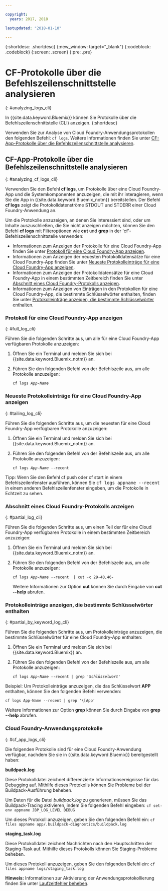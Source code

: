 ```yaml
---

copyright:
  years: 2017, 2018

lastupdated: "2018-01-10"

---
```



{:shortdesc: .shortdesc}
{:new_window: target="_blank"}
{:codeblock: .codeblock}
{:screen: .screen}
{:pre: .pre}


# CF-Protokolle über die Befehlszeilenschnittstelle analysieren
{: #analyzing_logs_cli}

In {{site.data.keyword.Bluemix}} können Sie Protokolle über die Befehlszeilenschnittstelle (CLI) anzeigen. 
{:shortdesc}

Verwenden Sie zur Analyse von Cloud Foundry-Anwendungsprotokollen den folgenden Befehl: `cf logs`.
Weitere Informationen finden Sie unter [CF-App-Protokolle über die Befehlszeilenschnittstelle analysieren](/docs/services/CloudLogAnalysis/logging_view_cli.html#analyzing_cf_logs_cli).


## CF-App-Protokolle über die Befehlszeilenschnittstelle analysieren
{: #analyzing_cf_logs_cli}

Verwenden Sie den Befehl **cf logs**, um Protokolle über eine Cloud Foundry-App und die Systemkomponenten anzuzeigen, die mit ihr interagieren, wenn Sie die App in {{site.data.keyword.Bluemix_notm}} bereitstellen. Der Befehl **cf logs** zeigt die Protokolldatenströme STDOUT und STDERR einer Cloud Foundry-Anwendung an.

Um die Protokolle anzuzeigen, an denen Sie interessiert sind, oder um Inhalte auszuschließen, die Sie nicht anzeigen möchten, können Sie den Befehl **cf logs** mit Filteroptionen wie **cut** und **grep** in der 'cf'-Befehlszeilenschnittstelle verwenden:

* Informationen zum Anzeigen der Protokolle für eine Cloud Foundry-App finden Sie unter [Protokoll für eine Cloud Foundry-App anzeigen](logging_view_cli.html#full_log_cli).
* Informationen zum Anzeigen der neuesten Protokolldatensätze für eine Cloud Foundry-App finden Sie unter [Neueste Protokolleinträge für eine Cloud Foundry-App anzeigen](logging_view_cli.html#tailing_log_cli).
* Informationen zum Anzeigen der Protokolldatensätze für eine Cloud Foundry-App in einem bestimmten Zeitbereich finden Sie unter [Abschnitt eines Cloud Foundry-Protokolls anzeigen](logging_view_cli.html#partial_log_cli).
* Informationen zum Anzeigen von Einträgen in den Protokollen für eine Cloud Foundry-App, die bestimmte Schlüsselwörter enthalten, finden Sie unter [Protokolleinträge anzeigen, die bestimmte Schlüsselwörter enthalten](logging_view_cli.html#partial_by_keyword_log_cli).


### Protokoll für eine Cloud Foundry-App anzeigen
{: #full_log_cli}

Führen Sie die folgenden Schritte aus, um alle für eine Cloud Foundry-App verfügbaren Protokolle anzuzeigen:

1. Öffnen Sie ein Terminal und melden Sie sich bei {{site.data.keyword.Bluemix_notm}} an.

2. Führen Sie den folgenden Befehl von der Befehlszeile aus, um alle Protokolle anzuzeigen:

   <pre class="pre screen"><code>cf logs <var class="keyword varname">App-Name</var></code></pre>
   
   
### Neueste Protokolleinträge für eine Cloud Foundry-App anzeigen
{: #tailing_log_cli}

Führen Sie die folgenden Schritte aus, um die neuesten für eine Cloud Foundry-App verfügbaren Protokolle anzuzeigen:

1. Öffnen Sie ein Terminal und melden Sie sich bei {{site.data.keyword.Bluemix_notm}} an.

2. Führen Sie den folgenden Befehl von der Befehlszeile aus, um alle Protokolle anzuzeigen:

     <pre class="pre screen"><code>cf logs <var class="keyword varname">App-Name</var> --recent</code></pre>

<div class="note tip"><span class="tiptitle">Tipp:</span> Wenn Sie den Befehl <span class="keyword cmdname">cf push</span> oder <span class="keyword cmdname">cf start</span> in einem Befehlszeilenfenster ausführen, können Sie <samp class="ph codeph">cf logs appname --recent</samp> in einem anderen Befehlszeilenfenster eingeben, um die Protokolle in Echtzeit zu sehen. </div>


### Abschnitt eines Cloud Foundry-Protokolls anzeigen
{: #partial_log_cli}

Führen Sie die folgenden Schritte aus, um einen Teil der für eine Cloud Foundry-App verfügbaren Protokolle in einem bestimmten Zeitbereich anzuzeigen:

1. Öffnen Sie ein Terminal und melden Sie sich bei {{site.data.keyword.Bluemix_notm}} an.

2. Führen Sie den folgenden Befehl von der Befehlszeile aus, um alle Protokolle anzuzeigen:

    <pre class="pre screen"><code>cf logs <var class="keyword varname">App-Name</var> --recent  | cut -c 29-40,46-</code></pre>
    
    Weitere Informationen zur Option **cut** können Sie durch Eingabe von **cut --help** abrufen.


### Protokolleinträge anzeigen, die bestimmte Schlüsselwörter enthalten
{: #partial_by_keyword_log_cli}

Führen Sie die folgenden Schritte aus, um Protokolleinträge anzuzeigen, die bestimmte Schlüsselwörter für eine Cloud Foundry-App enthalten:

1. Öffnen Sie ein Terminal und melden Sie sich bei {{site.data.keyword.Bluemix}} an.

2. Führen Sie den folgenden Befehl von der Befehlszeile aus, um alle Protokolle anzuzeigen:

    <pre class="pre screen"><code>cf logs <var class="keyword varname">App-Name</var> --recent | grep '<var class="keyword varname">Schlüsselwort</var>'</code></pre>
    

Beispiel: Um Protokolleinträge anzuzeigen, die das Schlüsselwort **APP** enthalten, können Sie den folgenden Befehl verwenden:

<pre class="pre screen"><code>cf logs App-Name --recent | grep '\[App'</code></pre>

Weitere Informationen zur Option **grep** können Sie durch Eingabe von **grep --help** abrufen.


### Cloud Foundry-Anwendungsprotokolle
{: #cf_app_logs_cli}

Die folgenden Protokolle sind für eine Cloud Foundry-Anwendung verfügbar, nachdem Sie sie in {{site.data.keyword.Bluemix}} bereitgestellt haben:

**buildpack.log**

Diese Protokolldatei zeichnet differenzierte Informationsereignisse für das Debugging auf. Mithilfe dieses Protokolls können Sie Probleme bei der Buildpack-Ausführung beheben.

Um Daten für die Datei *buildpack.log* zu generieren, müssen Sie das Buildpack-Tracing aktivieren, indem Sie folgenden Befehl eingeben: `cf set-env appname JBP_LOG_LEVEL DEBUG`
   
Um dieses Protokoll anzuzeigen, geben Sie den folgenden Befehl ein: `cf files appname app/.buildpack-diagnostics/buildpack.log`


**staging_task.log**

Diese Protokolldatei zeichnet Nachrichten nach den Hauptschritten der Staging-Task auf. Mithilfe dieses Protokolls können Sie Staging-Probleme beheben.

Um dieses Protokoll anzuzeigen, geben Sie den folgenden Befehl ein: `cf files appname logs/staging_task.log`


**Hinweis:** Informationen zur Aktivierung der Anwendungsprotokollierung finden Sie unter [Laufzeitfehler beheben](/docs/debug/index.html#debugging-runtime-errors).



